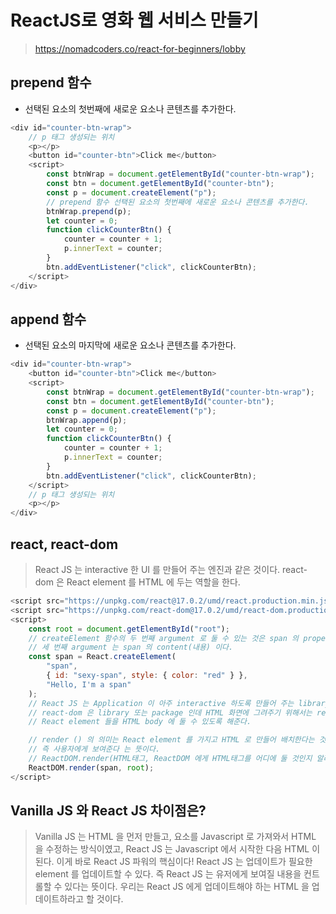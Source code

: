 # ReactJS로 영화 웹 서비스 만들기
>
> https://nomadcoders.co/react-for-beginners/lobby
>

## prepend 함수 
- 선택된 요소의 첫번째에 새로운 요소나 콘텐츠를 추가한다.
```javascript
<div id="counter-btn-wrap">
    // p 태그 생성되는 위치
    <p></p>
    <button id="counter-btn">Click me</button>
    <script>
        const btnWrap = document.getElementById("counter-btn-wrap");
        const btn = document.getElementById("counter-btn");
        const p = document.createElement("p");
        // prepend 함수 선택된 요소의 첫번째에 새로운 요소나 콘텐츠를 추가한다.
        btnWrap.prepend(p);
        let counter = 0;
        function clickCounterBtn() {
            counter = counter + 1;
            p.innerText = counter;
        }
        btn.addEventListener("click", clickCounterBtn);
    </script>
</div>
```

## append 함수
- 선택된 요소의 마지막에 새로운 요소나 콘텐츠를 추가한다.
```javascript
<div id="counter-btn-wrap">
    <button id="counter-btn">Click me</button>
    <script>
        const btnWrap = document.getElementById("counter-btn-wrap");
        const btn = document.getElementById("counter-btn");
        const p = document.createElement("p");
        btnWrap.append(p);
        let counter = 0;
        function clickCounterBtn() {
            counter = counter + 1;
            p.innerText = counter;
        }
        btn.addEventListener("click", clickCounterBtn);
    </script>
    // p 태그 생성되는 위치
    <p></p>
</div>
```

## react, react-dom
> React JS 는 interactive 한 UI 를 만들어 주는 엔진과 같은 것이다. 
> react-dom 은 React element 를 HTML 에 두는 역할을 한다.
```javascript
<script src="https://unpkg.com/react@17.0.2/umd/react.production.min.js"></script>
<script src="https://unpkg.com/react-dom@17.0.2/umd/react-dom.production.min.js"></script>
<script>
    const root = document.getElementById("root");
    // createElement 함수의 두 번째 argument 로 둘 수 있는 것은 span 의 property 들이다.
    // 세 번째 argument 는 span 의 content(내용) 이다.
    const span = React.createElement(
        "span",
        { id: "sexy-span", style: { color: "red" } },
        "Hello, I'm a span"
    );
    // React JS 는 Application 이 아주 interactive 하도록 만들어 주는 library 이고,
    // react-dom 은 library 또는 package 인데 HTML 화면에 그려주기 위해서는 react-dom 을 사용해야 한다.
    // React element 들을 HTML body 에 둘 수 있도록 해준다.

    // render () 의 의미는 React element 를 가지고 HTML 로 만들어 배치한다는 것이다.
    // 즉 사용자에게 보여준다 는 뜻이다.
    // ReactDOM.render(HTML태그, ReactDOM 에게 HTML태그를 어디에 둘 것인지 알려주는 것)
    ReactDOM.render(span, root);
</script>
```

## Vanilla JS 와 React JS 차이점은? 
> Vanilla JS 는 HTML 을 먼저 만들고, 요소를 Javascript 로 가져와서 HTML 을 수정하는 방식이였고,
> React JS 는 Javascript 에서 시작한 다음 HTML 이 된다.
> 이게 바로 React JS 파워의 핵심이다!
> React JS 는 업데이트가 필요한 element 를 업데이트할 수 있다.
> 즉 React JS 는 유저에게 보여질 내용을 컨트롤할 수 있다는 뜻이다.
> 우리는 React JS 에게 업데이트해야 하는 HTML 을 업데이트하라고 할 것이다.
